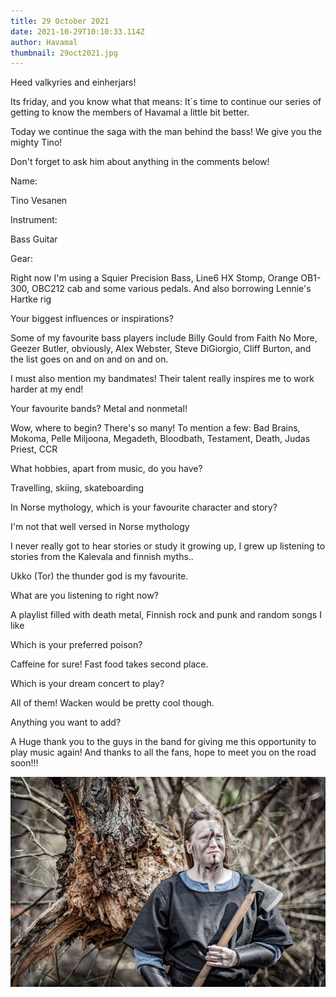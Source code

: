 ```yaml
---
title: 29 October 2021
date: 2021-10-29T10:10:33.114Z
author: Havamal
thumbnail: 29oct2021.jpg
---
```

Heed valkyries and einherjars!

Its friday, and you know what that means: It´s time to continue our series of getting to know the members of Havamal a little bit better.

Today we continue the saga with the man behind the bass! We give you the mighty Tino!

Don't forget to ask him about anything in the comments below!

Name:

Tino Vesanen

Instrument:

Bass Guitar

Gear:

Right now I'm using a Squier Precision Bass, Line6 HX Stomp, Orange OB1-300, OBC212 cab and some various pedals. And also borrowing Lennie's Hartke rig

Your biggest influences or inspirations?

Some of my favourite bass players include Billy Gould from Faith No More, Geezer Butler, obviously, Alex Webster, Steve DiGiorgio, Cliff Burton, and the list goes on and on and on and on.

I must also mention my bandmates! Their talent really inspires me to work harder at my end!

Your favourite bands? Metal and nonmetal!

Wow, where to begin? There's so many! To mention a few: Bad Brains, Mokoma, Pelle Miljoona, Megadeth, Bloodbath, Testament, Death, Judas Priest, CCR

What hobbies, apart from music, do you have?

Travelling, skiing, skateboarding

In Norse mythology, which is your favourite character and story?

I'm not that well versed in Norse mythology

I never really got to hear stories or study it growing up, I grew up listening to stories from the Kalevala and finnish myths..

Ukko (Tor) the thunder god is my favourite.

What are you listening to right now?

A playlist filled with death metal, Finnish rock and punk and random songs I like

Which is your preferred poison?

Caffeine for sure! Fast food takes second place.

Which is your dream concert to play?

All of them! Wacken would be pretty cool though.

Anything you want to add?

A Huge thank you to the guys in the band for giving me this opportunity to play music again! And thanks to all the fans, hope to meet you on the road soon!!!

![](29oct2021.jpg)